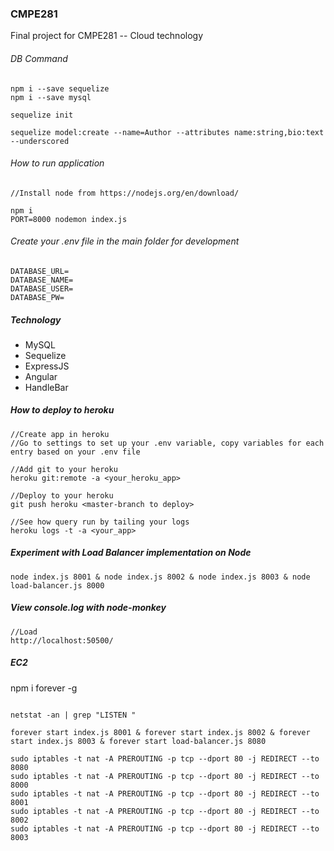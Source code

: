 ### CMPE281
Final project for CMPE281 -- Cloud technology

###### DB Command

```
npm i --save sequelize
npm i --save mysql

sequelize init

sequelize model:create --name=Author --attributes name:string,bio:text --underscored

```

###### How to run application

```
//Install node from https://nodejs.org/en/download/

npm i
PORT=8000 nodemon index.js

```


###### Create your .env file in the main folder for development

```
DATABASE_URL=
DATABASE_NAME=
DATABASE_USER=
DATABASE_PW=
```

##### Technology

* MySQL
* Sequelize
* ExpressJS
* Angular
* HandleBar


##### How to deploy to heroku

```
//Create app in heroku
//Go to settings to set up your .env variable, copy variables for each entry based on your .env file

//Add git to your heroku
heroku git:remote -a <your_heroku_app>

//Deploy to your heroku
git push heroku <master-branch to deploy>

//See how query run by tailing your logs
heroku logs -t -a <your_app>

```


##### Experiment with Load Balancer implementation on Node

```
node index.js 8001 & node index.js 8002 & node index.js 8003 & node load-balancer.js 8000
```

##### View console.log with node-monkey
```
//Load
http://localhost:50500/
```

##### EC2

npm i forever -g



```

netstat -an | grep "LISTEN "

forever start index.js 8001 & forever start index.js 8002 & forever start index.js 8003 & forever start load-balancer.js 8080

sudo iptables -t nat -A PREROUTING -p tcp --dport 80 -j REDIRECT --to 8080
sudo iptables -t nat -A PREROUTING -p tcp --dport 80 -j REDIRECT --to 8000
sudo iptables -t nat -A PREROUTING -p tcp --dport 80 -j REDIRECT --to 8001
sudo iptables -t nat -A PREROUTING -p tcp --dport 80 -j REDIRECT --to 8002
sudo iptables -t nat -A PREROUTING -p tcp --dport 80 -j REDIRECT --to 8003

```

